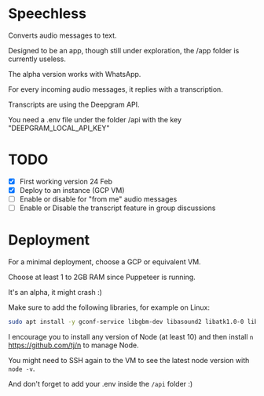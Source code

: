 # Speechless

Converts audio messages to text.

Designed to be an app, though still under exploration, the /app folder is currently useless.

The alpha version works with WhatsApp.

For every incoming audio messages, it replies with a transcription.

Transcripts are using the Deepgram API.

You need a .env file under the folder /api with the key "DEEPGRAM_LOCAL_API_KEY"

# TODO

- [x] First working version 24 Feb
- [x] Deploy to an instance (GCP VM)
- [ ] Enable or disable for "from me" audio messages
- [ ] Enable or Disable the transcript feature in group discussions

# Deployment

For a minimal deployment, choose a GCP or equivalent VM.

Choose at least 1 to 2GB RAM since Puppeteer is running.

It's an alpha, it might crash :)

Make sure to add the following libraries, for example on Linux:

```bash
sudo apt install -y gconf-service libgbm-dev libasound2 libatk1.0-0 libc6 libcairo2 libcups2 libdbus-1-3 libexpat1 libfontconfig1 libgcc1 libgconf-2-4 libgdk-pixbuf2.0-0 libglib2.0-0 libgtk-3-0 libnspr4 libpango-1.0-0 libpangocairo-1.0-0 libstdc++6 libx11-6 libx11-xcb1 libxcb1 libxcomposite1 libxcursor1 libxdamage1 libxext6 libxfixes3 libxi6 libxrandr2 libxrender1 libxss1 libxtst6 ca-certificates fonts-liberation libappindicator1 libnss3 lsb-release xdg-utils wget
```

I encourage you to install any version of Node (at least 10) and then install `n` https://github.com/tj/n to manage Node.

You might need to SSH again to the VM to see the latest node version with `node -v`.

And don't forget to add your .env inside the `/api` folder :)
